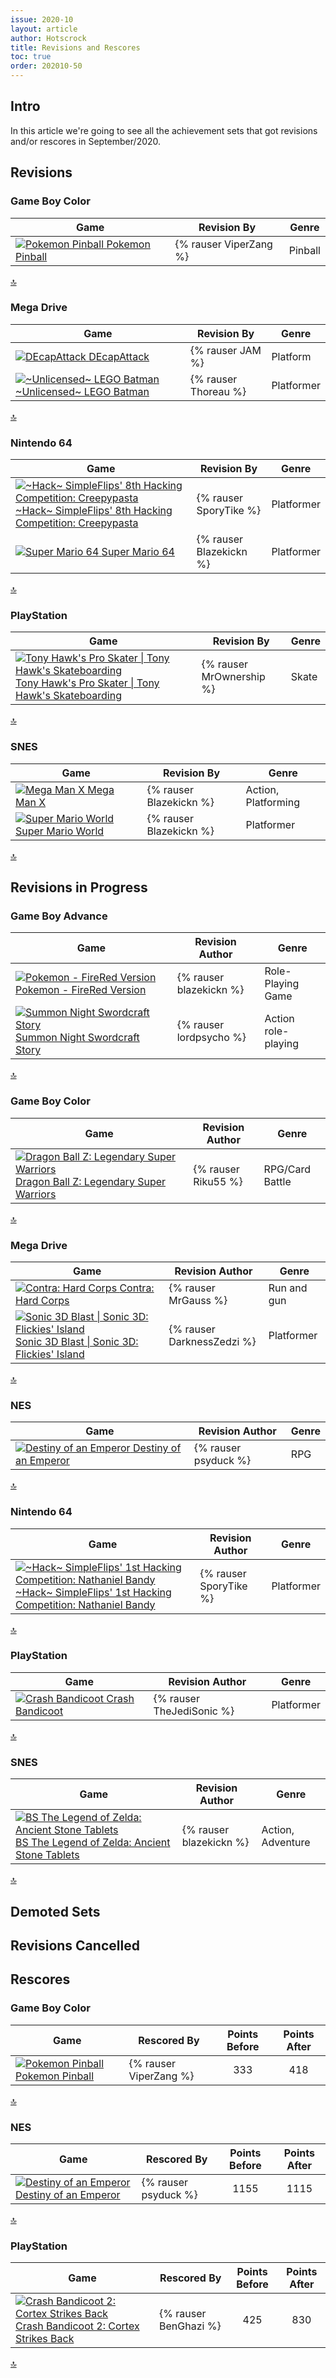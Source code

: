 ```yaml
---
issue: 2020-10
layout: article
author: Hotscrock
title: Revisions and Rescores
toc: true
order: 202010-50
---
```


## Intro

In this article we're going to see all the achievement sets that got revisions and/or rescores in September/2020.


## Revisions

### Game Boy Color


| Game | Revision By | Genre |
|------|-------------|-------|
| <a class="gameicon-link" href="https://retroachievements.org/game/725" target="_blank" rel="noopener"> <img class="gameicon" src="https://retroachievements.org/Images/024809.png" alt="Pokemon Pinball"> <span>Pokemon Pinball</span></a> | {% rauser ViperZang %} | Pinball |

<a href="#toc">:top:</a>


### Mega Drive


| Game | Revision By | Genre |
|------|-------------|-------|
| <a class="gameicon-link" href="https://retroachievements.org/game/501" target="_blank" rel="noopener"> <img class="gameicon" src="https://retroachievements.org/Images/027035.png" alt="DEcapAttack"> <span>DEcapAttack</span></a> | {% rauser JAM %} | Platform  |
| <a class="gameicon-link" href="https://retroachievements.org/game/14749" target="_blank" rel="noopener"> <img class="gameicon" src="https://retroachievements.org/Images/028613.png" alt="~Unlicensed~ LEGO Batman"> <span>~Unlicensed~ LEGO Batman</span></a> | {% rauser Thoreau %} | Platformer |

<a href="#toc">:top:</a>


### Nintendo 64


| Game | Revision By | Genre |
|------|-------------|-------|
| <a class="gameicon-link" href="https://retroachievements.org/game/16228" target="_blank" rel="noopener"> <img class="gameicon" src="https://retroachievements.org/Images/033337.png" alt="~Hack~ SimpleFlips' 8th Hacking Competition: Creepypasta"> <span>~Hack~ SimpleFlips' 8th Hacking Competition: Creepypasta</span></a> | {% rauser SporyTike %} | Platformer |
| <a class="gameicon-link" href="https://retroachievements.org/game/10003" target="_blank" rel="noopener"> <img class="gameicon" src="https://retroachievements.org/Images/010564.png" alt="Super Mario 64"> <span>Super Mario 64</span></a> | {% rauser Blazekickn %} | Platformer |

<a href="#toc">:top:</a>


### PlayStation


| Game | Revision By | Genre |
|------|-------------|-------|
| <a class="gameicon-link" href="https://retroachievements.org/game/11331" target="_blank" rel="noopener"> <img class="gameicon" src="https://retroachievements.org/Images/033510.png" alt="Tony Hawk's Pro Skater \| Tony Hawk's Skateboarding"> <span>Tony Hawk's Pro Skater \| Tony Hawk's Skateboarding</span></a> | {% rauser MrOwnership %} | Skate |

<a href="#toc">:top:</a>


### SNES


| Game | Revision By | Genre |
|------|-------------|-------|
| <a class="gameicon-link" href="https://retroachievements.org/game/637" target="_blank" rel="noopener"> <img class="gameicon" src="https://retroachievements.org/Images/038326.png" alt="Mega Man X"> <span>Mega Man X</span></a> | {% rauser Blazekickn %} | Action, Platforming |
| <a class="gameicon-link" href="https://retroachievements.org/game/228" target="_blank" rel="noopener"> <img class="gameicon" src="https://retroachievements.org/Images/032815.png" alt="Super Mario World"> <span>Super Mario World</span></a> | {% rauser Blazekickn %} | Platformer |

<a href="#toc">:top:</a>



## Revisions in Progress

### Game Boy Advance


| Game | Revision Author | Genre |
|------|-----------------|-------|
| <a class="gameicon-link" href="https://retroachievements.org/game/515" target="_blank" rel="noopener"> <img class="gameicon" src="https://retroachievements.org/Images/001915.png" alt="Pokemon - FireRed Version"> <span>Pokemon - FireRed Version</span></a> | {% rauser blazekickn %} | Role-Playing Game |
| <a class="gameicon-link" href="https://retroachievements.org/game/2588" target="_blank" rel="noopener"> <img class="gameicon" src="https://retroachievements.org/Images/036473.png" alt="Summon Night Swordcraft Story"> <span>Summon Night Swordcraft Story</span></a> | {% rauser lordpsycho %} | Action role-playing |

<a href="#toc">:top:</a>


### Game Boy Color


| Game | Revision Author | Genre |
|------|-----------------|-------|
| <a class="gameicon-link" href="https://retroachievements.org/game/5594" target="_blank" rel="noopener"> <img class="gameicon" src="https://retroachievements.org/Images/034517.png" alt="Dragon Ball Z: Legendary Super Warriors"> <span>Dragon Ball Z: Legendary Super Warriors</span></a> | {% rauser Riku55 %} | RPG/Card Battle |

<a href="#toc">:top:</a>


### Mega Drive


| Game | Revision Author | Genre |
|------|-----------------|-------|
| <a class="gameicon-link" href="https://retroachievements.org/game/120" target="_blank" rel="noopener"> <img class="gameicon" src="https://retroachievements.org/Images/001100.png" alt="Contra: Hard Corps"> <span>Contra: Hard Corps</span></a> | {% rauser MrGauss %} | Run and gun |
| <a class="gameicon-link" href="https://retroachievements.org/game/326" target="_blank" rel="noopener"> <img class="gameicon" src="https://retroachievements.org/Images/003445.png" alt="Sonic 3D Blast \| Sonic 3D: Flickies' Island"> <span>Sonic 3D Blast \| Sonic 3D: Flickies' Island</span></a> | {% rauser DarknessZedzi %} | Platformer |

<a href="#toc">:top:</a>


### NES


| Game | Revision Author | Genre |
|------|-----------------|-------|
| <a class="gameicon-link" href="https://retroachievements.org/game/1651" target="_blank" rel="noopener"> <img class="gameicon" src="https://retroachievements.org/Images/020019.png" alt="Destiny of an Emperor"> <span>Destiny of an Emperor</span></a> | {% rauser psyduck %} | RPG |

<a href="#toc">:top:</a>


### Nintendo 64


| Game | Revision Author | Genre |
|------|-----------------|-------|
| <a class="gameicon-link" href="https://retroachievements.org/game/16215" target="_blank" rel="noopener"> <img class="gameicon" src="https://retroachievements.org/Images/033126.png" alt="~Hack~ SimpleFlips' 1st Hacking Competition: Nathaniel Bandy"> <span>~Hack~ SimpleFlips' 1st Hacking Competition: Nathaniel Bandy</span></a> | {% rauser SporyTike %} | Platformer |

<a href="#toc">:top:</a>


### PlayStation


| Game | Revision Author | Genre |
|------|-----------------|-------|
| <a class="gameicon-link" href="https://retroachievements.org/game/10434" target="_blank" rel="noopener"> <img class="gameicon" src="https://retroachievements.org/Images/026511.png" alt="Crash Bandicoot"> <span>Crash Bandicoot</span></a> | {% rauser TheJediSonic %} | Platformer |

<a href="#toc">:top:</a>


### SNES


| Game | Revision Author | Genre |
|------|-----------------|-------|
| <a class="gameicon-link" href="https://retroachievements.org/game/7465" target="_blank" rel="noopener"> <img class="gameicon" src="https://retroachievements.org/Images/036096.png" alt="BS The Legend of Zelda: Ancient Stone Tablets"> <span>BS The Legend of Zelda: Ancient Stone Tablets</span></a> | {% rauser blazekickn %} | Action, Adventure |

<a href="#toc">:top:</a>



## Demoted Sets


## Revisions Cancelled


## Rescores

### Game Boy Color


| Game | Rescored By | Points Before | Points After |
|------|-----------|:-------------:|:------------:|
| <a class="gameicon-link" href="https://retroachievements.org/game/725" target="_blank" rel="noopener"> <img class="gameicon" src="https://retroachievements.org/Images/024809.png" alt="Pokemon Pinball"> <span>Pokemon Pinball</span></a> | {% rauser ViperZang %} | 333 | 418 |

<a href="#toc">:top:</a>


### NES


| Game | Rescored By | Points Before | Points After |
|------|-----------|:-------------:|:------------:|
| <a class="gameicon-link" href="https://retroachievements.org/game/1651" target="_blank" rel="noopener"> <img class="gameicon" src="https://retroachievements.org/Images/020019.png" alt="Destiny of an Emperor"> <span>Destiny of an Emperor</span></a> | {% rauser psyduck %} | 1155 | 1115 |

<a href="#toc">:top:</a>


### PlayStation


| Game | Rescored By | Points Before | Points After |
|------|-----------|:-------------:|:------------:|
| <a class="gameicon-link" href="https://retroachievements.org/game/10432" target="_blank" rel="noopener"> <img class="gameicon" src="https://retroachievements.org/Images/026890.png" alt="Crash Bandicoot 2: Cortex Strikes Back"> <span>Crash Bandicoot 2: Cortex Strikes Back</span></a> | {% rauser BenGhazi %} | 425 | 830 |

<a href="#toc">:top:</a>

